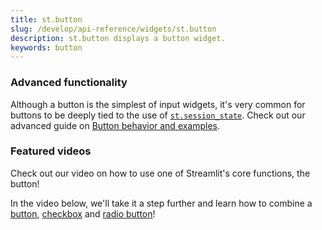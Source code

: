 ```yaml
---
title: st.button
slug: /develop/api-reference/widgets/st.button
description: st.button displays a button widget.
keywords: button
---
```


<Autofunction function="streamlit.button" />

### Advanced functionality

Although a button is the simplest of input widgets, it's very common for buttons to be deeply tied to the use of [`st.session_state`](/develop/api-reference/caching-and-state/st.session_state). Check out our advanced guide on [Button behavior and examples](/develop/concepts/elements-and-ui/button-behavior-and-examples).

### Featured videos

Check out our video on how to use one of Streamlit's core functions, the button!

<YouTube videoId="JSeQSnGovSE" />

In the video below, we'll take it a step further and learn how to combine a [button](/develop/api-reference/widgets/st.button), [checkbox](/develop/api-reference/widgets/st.checkbox) and [radio button](/develop/api-reference/widgets/st.radio)!

<YouTube videoId="EnXJBsCIl_A" />
